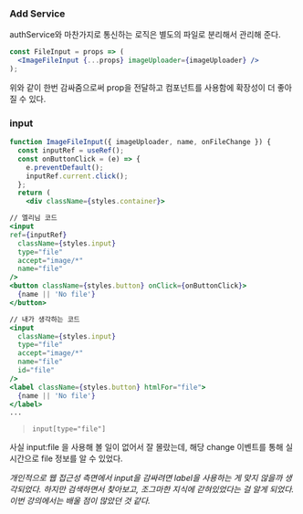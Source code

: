 ### Add Service

authService와 마찬가지로 통신하는 로직은 별도의 파일로 분리해서 관리해 준다.

```jsx
const FileInput = props => (
  <ImageFileInput {...props} imageUploader={imageUploader} />
);
```

위와 같이 한번 감싸줌으로써 prop을 전달하고 컴포넌트를 사용함에 확장성이 더 좋아질 수 있다.

### input

```jsx
function ImageFileInput({ imageUploader, name, onFileChange }) {
  const inputRef = useRef();
  const onButtonClick = (e) => {
    e.preventDefault();
    inputRef.current.click();
  };
  return (
    <div className={styles.container}>

// 엘리님 코드
<input
ref={inputRef}
  className={styles.input}
  type="file"
  accept="image/*"
  name="file"
/>
<button className={styles.button} onClick={onButtonClick}>
  {name || 'No file'}
</button>

// 내가 생각하는 코드
<input
  className={styles.input}
  type="file"
  accept="image/*"
  name="file"
  id="file"
/>
<label className={styles.button} htmlFor="file">
  {name || 'No file'}
</label>
...
```

> `input[type="file"]`

사실 input:file 을 사용해 볼 일이 없어서 잘 몰랐는데, 해당 change 이벤트를 통해 실시간으로 file 정보를 알 수 있었다.

_개인적으로 웹 접근성 측면에서 input을 감싸려면 label을 사용하는 게 맞지 않을까 생각되었다. 하지만 검색하면서 찾아보고, 조그마한 지식에 갇혀있었다는 걸 알게 되었다. 이번 강의에서는 배울 점이 많았던 것 같다._
